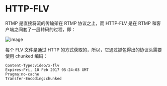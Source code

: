 # HTTP-FLV

RTMP 是直接将流的传输架在 RTMP 协议之上，而 HTTP-FLV 是在 RTMP 和客户端之间套了一层转码的过程，即：

![image](https://user-images.githubusercontent.com/5803001/47570314-735b7580-d968-11e8-9b7e-7c42d830afc9.png)

每个 FLV 文件是通过 HTTP 的方式获取的，所以，它通过抓包得出的协议头需要使用 chunked 编码：

```
Content-Type:video/x-flv
Expires:Fri, 10 Feb 2017 05:24:03 GMT
Pragma:no-cache
Transfer-Encoding:chunked
```
